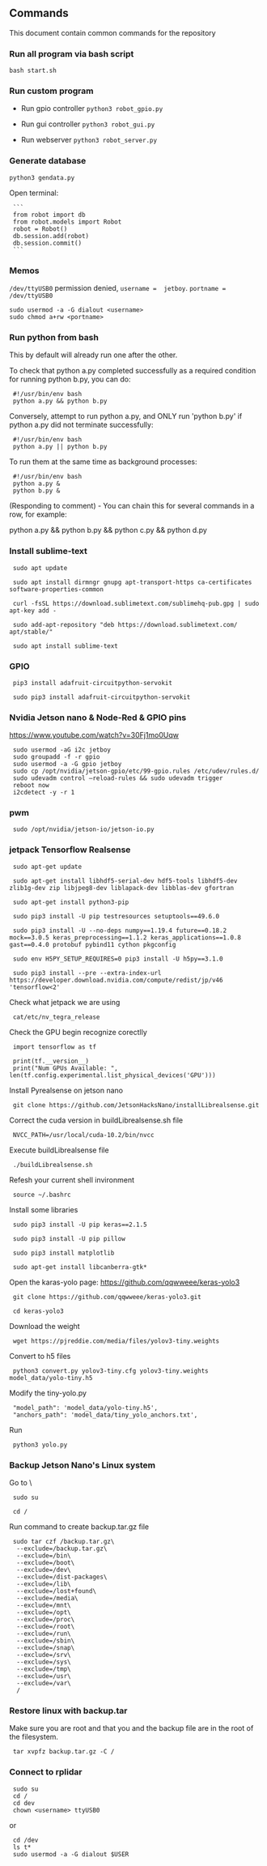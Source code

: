 ## Commands

This document contain common commands for the repository

### Run all program via bash script

`bash start.sh`

### Run custom program

- Run gpio controller `python3 robot_gpio.py`

- Run gui controller `python3 robot_gui.py`

- Run webserver `python3 robot_server.py`

### Generate database

`python3 gendata.py`

Open terminal:

     ```
     from robot import db
     from robot.models import Robot
     robot = Robot()
     db.session.add(robot)
     db.session.commit()
     ```

### Memos
`/dev/ttyUSB0` permission denied, `username =  jetboy`. `portname = /dev/ttyUSB0`

```
sudo usermod -a -G dialout <username>
sudo chmod a+rw <portname>
```

### Run python from bash

This by default will already run one after the other.

To check that python a.py completed successfully as a required condition for running python b.py, you can do:

     #!/usr/bin/env bash
     python a.py && python b.py

Conversely, attempt to run python a.py, and ONLY run 'python b.py' if python a.py did not terminate successfully:

     #!/usr/bin/env bash
     python a.py || python b.py
     
To run them at the same time as background processes:

     #!/usr/bin/env bash
     python a.py &
     python b.py &

(Responding to comment) - You can chain this for several commands in a row, for example:

python a.py && python b.py && python c.py && python d.py 

### Install sublime-text

     sudo apt update

     sudo apt install dirmngr gnupg apt-transport-https ca-certificates software-properties-common

     curl -fsSL https://download.sublimetext.com/sublimehq-pub.gpg | sudo apt-key add -

     sudo add-apt-repository "deb https://download.sublimetext.com/ apt/stable/"

     sudo apt install sublime-text

### GPIO

     pip3 install adafruit-circuitpython-servokit
     
     sudo pip3 install adafruit-circuitpython-servokit

### Nvidia Jetson nano & Node-Red & GPIO pins
https://www.youtube.com/watch?v=30Fj1mo0Uqw

     sudo usermod -aG i2c jetboy 
     sudo groupadd -f -r gpio
     sudo usermod -a -G gpio jetboy
     sudo cp /opt/nvidia/jetson-gpio/etc/99-gpio.rules /etc/udev/rules.d/
     sudo udevadm control –reload-rules && sudo udevadm trigger
     reboot now
     i2cdetect -y -r 1
     
### pwm

     sudo /opt/nvidia/jetson-io/jetson-io.py

### jetpack Tensorflow Realsense

     sudo apt-get update
     
     sudo apt-get install libhdf5-serial-dev hdf5-tools libhdf5-dev zlib1g-dev zip libjpeg8-dev liblapack-dev libblas-dev gfortran
     
     sudo apt-get install python3-pip
     
     sudo pip3 install -U pip testresources setuptools==49.6.0
     
     sudo pip3 install -U --no-deps numpy==1.19.4 future==0.18.2 mock==3.0.5 keras_preprocessing==1.1.2 keras_applications==1.0.8 gast==0.4.0 protobuf pybind11 cython pkgconfig
     
     sudo env H5PY_SETUP_REQUIRES=0 pip3 install -U h5py==3.1.0
     
     sudo pip3 install --pre --extra-index-url https://developer.download.nvidia.com/compute/redist/jp/v46 'tensorflow<2'

Check what jetpack we are using 

     cat/etc/nv_tegra_release

Check the GPU begin recognize corectlly

     import tensorflow as tf
     
     print(tf.__version__)
     print("Num GPUs Available: ", len(tf.config.experimental.list_physical_devices('GPU')))

Install Pyrealsense on jetson nano

     git clone https://github.com/JetsonHacksNano/installLibrealsense.git
     
Correct the cuda version in buildLibrealsense.sh file
     
     NVCC_PATH=/usr/local/cuda-10.2/bin/nvcc
     
Execute buildLibrealsense file
     
     ./buildLibrealsense.sh
     
Refesh your current shell invironment
     
     source ~/.bashrc
     
Install some libraries

     sudo pip3 install -U pip keras==2.1.5
     
     sudo pip3 install -U pip pillow
     
     sudo pip3 install matplotlib
     
     sudo apt-get install libcanberra-gtk*

Open the karas-yolo page: https://github.com/qqwweee/keras-yolo3

     git clone https://github.com/qqwweee/keras-yolo3.git
     
     cd keras-yolo3
     
Download the weight

     wget https://pjreddie.com/media/files/yolov3-tiny.weights
     
Convert to h5 files

     python3 convert.py yolov3-tiny.cfg yolov3-tiny.weights model_data/yolo-tiny.h5
     
Modify the tiny-yolo.py

     "model_path": 'model_data/yolo-tiny.h5',
     "anchors_path": 'model_data/tiny_yolo_anchors.txt',

Run

     python3 yolo.py
     
### Backup Jetson Nano's Linux system

Go to \

     sudo su
     
     cd /

Run command to create backup.tar.gz file

     sudo tar czf /backup.tar.gz\
      --exclude=/backup.tar.gz\
      --exclude=/bin\
      --exclude=/boot\
      --exclude=/dev\
      --exclude=/dist-packages\
      --exclude=/lib\
      --exclude=/lost+found\
      --exclude=/media\
      --exclude=/mnt\
      --exclude=/opt\
      --exclude=/proc\
      --exclude=/root\
      --exclude=/run\
      --exclude=/sbin\
      --exclude=/snap\
      --exclude=/srv\
      --exclude=/sys\
      --exclude=/tmp\
      --exclude=/usr\
      --exclude=/var\
      /
      
### Restore linux with backup.tar 

Make sure you are root and that you and the backup file are in the root of the filesystem.

     tar xvpfz backup.tar.gz -C /
      

### Connect to rplidar

     sudo su
     cd /
     cd dev
     chown <username> ttyUSB0

or

     cd /dev
     ls t*
     sudo usermod -a -G dialout $USER
     
